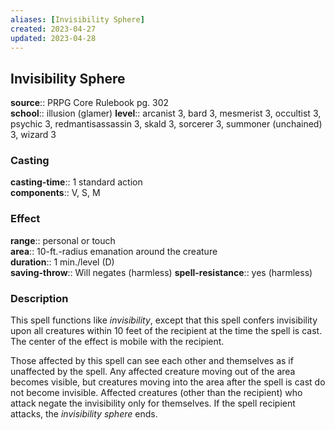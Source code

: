 ```yaml
---
aliases: [Invisibility Sphere]
created: 2023-04-27
updated: 2023-04-28
---
```


## Invisibility Sphere

**source**:: PRPG Core Rulebook pg. 302  
**school**:: illusion (glamer)
**level**:: arcanist 3, bard 3, mesmerist 3, occultist 3, psychic 3, redmantisassassin 3, skald 3, sorcerer 3, summoner (unchained) 3, wizard 3

### Casting

**casting-time**:: 1 standard action  
**components**:: V, S, M

### Effect

**range**:: personal or touch  
**area**:: 10-ft.-radius emanation around the creature  
**duration**:: 1 min./level (D)  
**saving-throw**:: Will negates (harmless)
**spell-resistance**:: yes (harmless)

### Description

This spell functions like *invisibility*, except that this spell confers invisibility upon all creatures within 10 feet of the recipient at the time the spell is cast. The center of the effect is mobile with the recipient.  
  
Those affected by this spell can see each other and themselves as if unaffected by the spell. Any affected creature moving out of the area becomes visible, but creatures moving into the area after the spell is cast do not become invisible. Affected creatures (other than the recipient) who attack negate the invisibility only for themselves. If the spell recipient attacks, the *invisibility sphere* ends.
